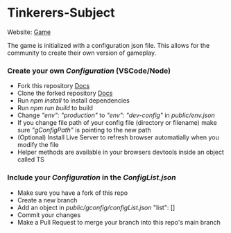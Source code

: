 # Tinkerers-Subject

Website: [Game](https://myzbai.github.io/TinkerersSubject)

The game is initialized with a configuration json file. This allows for the community to create their own version of gameplay.


### Create your own *Configuration* (VSCode/Node)
* Fork this repository [Docs](https://docs.github.com/en/get-started/quickstart/fork-a-repo)
* Clone the forked repository [Docs](https://docs.github.com/en/repositories/creating-and-managing-repositories/cloning-a-repository)
* Run *npm install* to install dependencies
* Run *npm run build* to build
* Change *"env": "production"* to *"env": "dev-config"* in *public/env.json*
* If you change file path of your config file (directory or filename) make sure *"gConfigPath"* is pointing to the new path
* (Optional) Install Live Server to refresh browser automatially when you modify the file
* Helper methods are available in your browsers devtools inside an object called TS

### Include your *Configuration* in the *ConfigList.json*
* Make sure you have a fork of this repo
* Create a new branch
* Add an object in *public/gconfig/configList.json* "list": []
* Commit your changes
* Make a Pull Request to merge your branch into this repo's main branch
